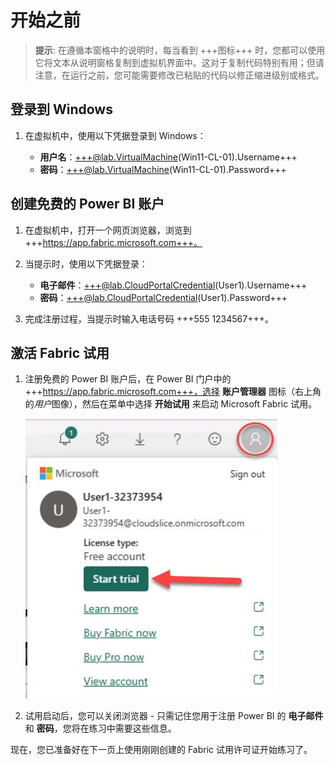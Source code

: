 # 开始之前

> **提示**: 在遵循本窗格中的说明时，每当看到 +++图标+++ 时，您都可以使用它将文本从说明窗格复制到虚拟机界面中。这对于复制代码特别有用；但请注意，在运行之前，您可能需要修改已粘贴的代码以修正缩进级别或格式。

## 登录到 Windows

1. 在虚拟机中，使用以下凭据登录到 Windows：

    - **用户名**：+++@lab.VirtualMachine(Win11-CL-01).Username+++
    - **密码**：+++@lab.VirtualMachine(Win11-CL-01).Password+++

## 创建免费的 Power BI 账户

1. 在虚拟机中，打开一个网页浏览器，浏览到 +++https://app.fabric.microsoft.com+++。

2. 当提示时，使用以下凭据登录：

    - **电子邮件**：+++@lab.CloudPortalCredential(User1).Username+++
    - **密码**：+++@lab.CloudPortalCredential(User1).Password+++

3. 完成注册过程，当提示时输入电话号码 +++555 1234567+++。

## 激活 Fabric 试用

1. 注册免费的 Power BI 账户后，在 Power BI 门户中的 +++https://app.fabric.microsoft.com+++，选择 **账户管理器** 图标（右上角的*用户*图像），然后在菜单中选择 **开始试用** 来启动 Microsoft Fabric 试用。

    ![FabricTrial](images/fabrictrial.jpg)

2. 试用启动后，您可以关闭浏览器 - 只需记住您用于注册 Power BI 的 **电子邮件** 和 **密码**，您将在练习中需要这些信息。

现在，您已准备好在下一页上使用刚刚创建的 Fabric 试用许可证开始练习了。

